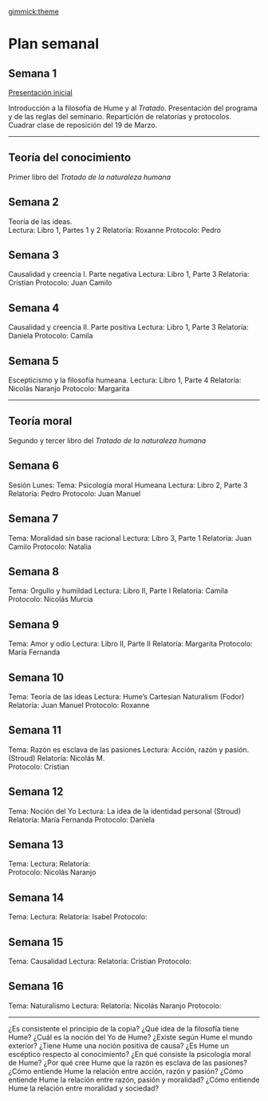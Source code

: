 [gimmick:theme](united)

# Plan semanal

## Semana 1

<a href="../presentaciones/Hume2018.html">Presentación inicial</a>



Introducción a la filosofía de Hume y al *Tratado*. Presentación del programa y de las reglas del seminario. 
Repartición de relatorías y protocolos. 
Cuadrar clase de reposición del 19 de Marzo.

---

## Teoría del conocimiento
Primer libro del *Tratado de la naturaleza humana*

## Semana 2 
Teoría de las ideas.  
Lectura: Libro 1, Partes 1 y 2
Relatoría: Roxanne
Protocolo:  Pedro

## Semana 3 
Causalidad y creencia I.  Parte negativa
Lectura: Libro 1, Parte 3
Relatoría: Cristian
Protocolo: Juan Camilo 

## Semana 4 
Causalidad y creencia II.  Parte positiva
Lectura: Libro 1, Parte 3
Relatoría: Daniela
Protocolo:  Camila

## Semana 5

Escepticismo y la filosofía humeana. 
Lectura: Libro 1, Parte 4 
Relatoría: Nicolás Naranjo
Protocolo:  Margarita
 
--- 
## Teoría moral
Segundo y tercer libro del *Tratado de la naturaleza humana*

## Semana 6

Sesión Lunes:
Tema: Psicología moral Humeana
Lectura: Libro 2, Parte 3
Relatoría: Pedro
Protocolo: Juan Manuel

## Semana 7
Tema: Moralidad sin base racional
Lectura: Libro 3, Parte 1
Relatoría: Juan Camilo
Protocolo: Natalia

## Semana 8
Tema: Orgullo y humildad
Lectura: Libro II, Parte I
Relatoría: Camila 
Protocolo: Nicolás Murcia

## Semana 9
Tema: Amor y odio
Lectura: Libro II, Parte II
Relatoría:  Margarita
Protocolo: María Fernanda

## Semana 10
Tema: Teoría de las ideas
Lectura: Hume’s Cartesian Naturalism (Fodor)
Relatoría:  Juan Manuel
Protocolo: Roxanne

## Semana 11
Tema: Razón es esclava de las pasiones
Lectura: Acción, razón y pasión. (Stroud)
Relatoría: Nicolás M.  
Protocolo: Cristian

## Semana 12
Tema: Noción del Yo
Lectura: La idea de la identidad personal (Stroud)
Relatoría: María Fernanda
Protocolo: Daniela

## Semana 13
Tema: 
Lectura: 
Relatoría:  
Protocolo: Nicolás Naranjo

## Semana 14
Tema: 
Lectura: 
Relatoría:  Isabel
Protocolo: 

## Semana 15
Tema: Causalidad
Lectura: 
Relatoría:  Cristian
Protocolo: 

## Semana 16
Tema: Naturalismo
Lectura: 
Relatoría:  Nicolás Naranjo
Protocolo: 



--- 
¿Es consistente el principio de la copia?
¿Qué idea de la filosofía tiene Hume?
¿Cuál es la noción del Yo de Hume?
¿Existe según Hume el mundo exterior?
¿Tiene Hume una noción positiva de causa?
¿Es Hume un escéptico respecto al conocimiento?
¿En qué consiste la psicología moral de Hume?
¿Por qué cree Hume que la razón es esclava de las pasiones?
¿Cómo entiende Hume la relación entre acción, razón y pasión?
¿Cómo entiende Hume la relación entre razón, pasión y moralidad?
¿Cómo entiende Hume la relación entre moralidad y sociedad?
<!-- toc -->
<!-- tocstop -->
